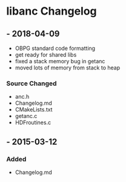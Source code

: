 
# libanc Changelog

## <VERSION> - 2018-04-09

 - OBPG standard code formatting
 - get ready for shared libs
 - fixed a stack memory bug in getanc
 - moved lots of memory from stack to heap
  
### Source Changed
  * anc.h
  * Changelog.md
  * CMakeLists.txt
  * getanc.c
  * HDFroutines.c

## <VERSION> - 2015-03-12
### Added
  * Changelog.md

